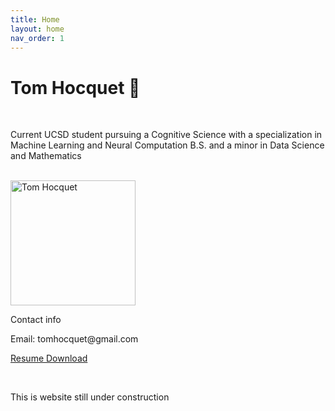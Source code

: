 ```yaml
---
title: Home
layout: home
nav_order: 1
---
```


<html lang="en">

<head>
  <meta charset="UTF-8" />
  <meta name="viewport" content="width=device-width, initial-scale=1.0" />
  <link rel="stylesheet" href="./styles.css" />
</head>

<body>
  <main>
    <h1>Tom Hocquet 🚀</h1>

  <br>
  <p>Current UCSD student pursuing a Cognitive Science with a specialization in Machine Learning and Neural Computation B.S. and a minor in Data Science and Mathematics </p>
  <br>
  <img src="linked_in_photo.png" alt="Tom Hocquet" style="width:200px;height:auto;">
  <p>Contact info </p>
  <p>
  Email: <a>tomhocquet@gmail.com </a>
  </p>
  <p>
  <a href="https://github.com/tomok59/tomok59.github.io/raw/main/Resume_Dec_2023.pdf" target="_blank">Resume Download</a>
  </p>
  <br>
 
  <p>This is website still under construction</p>
  </main>
  </body>

  </html>
